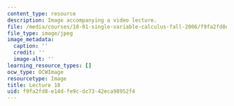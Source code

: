 ```yaml
---
content_type: resource
description: Image accompanying a video lecture.
file: /media/courses/18-01-single-variable-calculus-fall-2006/f9fa2fd8e14dfe9cdc7342eca98952f4_lec18.jpg
file_type: image/jpeg
image_metadata:
  caption: ''
  credit: ''
  image-alt: ''
learning_resource_types: []
ocw_type: OCWImage
resourcetype: Image
title: Lecture 18
uid: f9fa2fd8-e14d-fe9c-dc73-42eca98952f4
---
```

